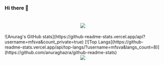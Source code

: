 ###                                                       Hi there 👋

<!--
**mfsva/mfsva** is a ✨ _special_ ✨ repository because its `README.md` (this file) appears on your GitHub profile.

Here are some ideas to get you started:

- 🔭 I’m currently working on ...
- 🌱 I’m currently learning ...
- 👯 I’m looking to collaborate on ...
- 🤔 I’m looking for help with ...
- 💬 Ask me about ...
- 📫 How to reach me: ...
- 😄 Pronouns: ...
- ⚡ Fun fact: ...
-->
<!--<div align="center"> <img src="https://metrics.lecoq.io/mfsva?template=classic&config.timezone=Asia%2FShanghai"> </div>-->
<h1 align="center"> <img src="https://readme-typing-svg.herokuapp.com/?lines=人呢最重要的是找到属于自己的世界！&center=true&size=15"> </a> </h1>
![Anurag's GitHub stats](https://github-readme-stats.vercel.app/api?username=mfsva&count_private=true)
[![Top Langs](https://github-readme-stats.vercel.app/api/top-langs/?username=mfsva&langs_count=8)](https://github.com/anuraghazra/github-readme-stats)
<div align="center"> <img src="https://github-readme-streak-stats.herokuapp.com/?user=mfsva" /> </div>
